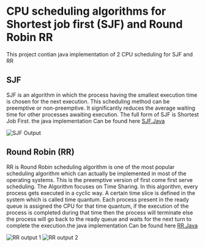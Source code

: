 # CPU scheduling algorithms for Shortest job first (SJF) and Round Robin RR
This project contian java implementation of 2 CPU scheduling for SJF and RR

## SJF 
SJF is an algorithm in which the process having the smallest execution time is chosen for the next execution. This scheduling method can be preemptive or non-preemptive. It significantly reduces the average waiting time for other processes awaiting execution. The full form of SJF is Shortest Job First. the java implementation Can be found here <a href ="https://github.com/mohabahmed20/Os/blob/main/SJF/src/comm/company/Main.java">SJF.Java</a>

![SJF Output](https://user-images.githubusercontent.com/128136252/225874975-51af0808-599a-443a-af1f-d7f676ccf30e.png)

## Round Robin (RR)
RR is Round Robin scheduling algorithm is one of the most popular scheduling algorithm which can actually be implemented in most of the operating systems. This is the preemptive version of first come first serve scheduling. The Algorithm focuses on Time Sharing. In this algorithm, every process gets executed in a cyclic way. A certain time slice is defined in the system which is called time quantum. Each process present in the ready queue is assigned the CPU for that time quantum, if the execution of the process is completed during that time then the process will terminate else the process will go back to the ready queue and waits for the next turn to complete the execution.the java implementation Can be found here  <a href ="https://github.com/mohabahmed20/Os/blob/main/RR/src/comm/company/Main.java">RR.Java</a>

![RR output 1](https://user-images.githubusercontent.com/128136252/225889843-4a118c6e-c074-48b4-bc90-0a2726a53c7b.png)
![RR output 2](https://user-images.githubusercontent.com/128136252/225889846-6dc57857-72c6-43a2-8165-aaea2473247a.png)
